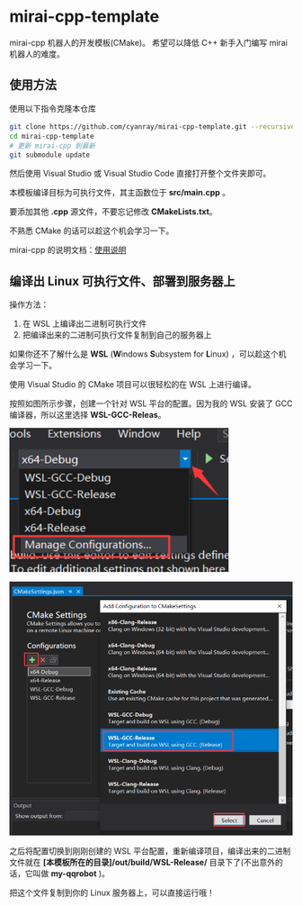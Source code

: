 # mirai-cpp-template

 mirai-cpp 机器人的开发模板(CMake)。
 希望可以降低 C++ 新手入门编写 mirai 机器人的难度。

## 使用方法

使用以下指令克隆本仓库

```bash
git clone https://github.com/cyanray/mirai-cpp-template.git --recursive
cd mirai-cpp-template
# 更新 mirai-cpp 到最新
git submodule update
```

然后使用 Visual Studio 或 Visual Studio Code 直接打开整个文件夹即可。

本模板编译目标为可执行文件，其主函数位于 **src/main.cpp** 。

要添加其他 **.cpp** 源文件，不要忘记修改 **CMakeLists.txt**。

不熟悉 CMake 的话可以趁这个机会学习一下。

mirai-cpp 的说明文档：[使用说明](https://github.com/cyanray/mirai-cpp/blob/master/doc/%E4%BD%BF%E7%94%A8%E8%AF%B4%E6%98%8E.md)

## 编译出 Linux 可执行文件、部署到服务器上

操作方法：

1. 在 WSL 上编译出二进制可执行文件
2. 把编译出来的二进制可执行文件复制到自己的服务器上

如果你还不了解什么是 **WSL** (**W**indows **S**ubsystem for **L**inux) ，可以趁这个机会学习一下。

使用 Visual Studio 的 CMake 项目可以很轻松的在 WSL 上进行编译。

按照如图所示步骤，创建一个针对 WSL 平台的配置。因为我的 WSL 安装了 GCC 编译器，所以这里选择 **WSL-GCC-Releas**。

![创建WSL-GCC平台配置1](./doc/pic/vs_3.png)

![创建WSL-GCC平台配置2](./doc/pic/vs_configure_linux_project.png)

之后将配置切换到刚刚创建的 WSL 平台配置，重新编译项目，编译出来的二进制文件就在 **[本模板所在的目录]/out/build/WSL-Release/** 目录下了(不出意外的话，它叫做 **my-qqrobot** )。

把这个文件复制到你的 Linux 服务器上，可以直接运行哦！
